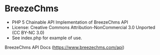 
BreezeChms
==============


- PHP 5 Chainable API Implementation of BreezeChms API
- License: Creative Commons Attribution-NonCommercial 3.0 Unported (CC BY-NC 3.0)
- See index.php for example of use.
	

BreezeChms API Docs (https://www.breezechms.com/api)


